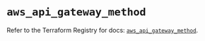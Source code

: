 # `aws_api_gateway_method`

Refer to the Terraform Registry for docs: [`aws_api_gateway_method`](https://registry.terraform.io/providers/hashicorp/aws/6.18.0/docs/resources/api_gateway_method).
